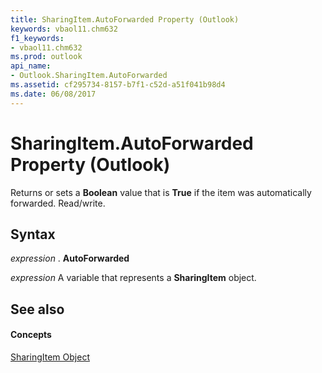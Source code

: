 ```yaml
---
title: SharingItem.AutoForwarded Property (Outlook)
keywords: vbaol11.chm632
f1_keywords:
- vbaol11.chm632
ms.prod: outlook
api_name:
- Outlook.SharingItem.AutoForwarded
ms.assetid: cf295734-8157-b7f1-c52d-a51f041b98d4
ms.date: 06/08/2017
---
```



# SharingItem.AutoForwarded Property (Outlook)

Returns or sets a  **Boolean** value that is **True** if the item was automatically forwarded. Read/write.


## Syntax

 _expression_ . **AutoForwarded**

 _expression_ A variable that represents a **SharingItem** object.


## See also


#### Concepts


[SharingItem Object](Outlook.SharingItem.md)

